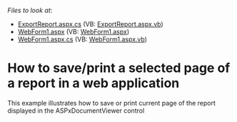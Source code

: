 <!-- default file list -->
*Files to look at*:

* [ExportReport.aspx.cs](./CS/WebApplication1/ExportReport.aspx.cs) (VB: [ExportReport.aspx.vb](./VB/WebApplication1/ExportReport.aspx.vb))
* [WebForm1.aspx](./CS/WebApplication1/WebForm1.aspx) (VB: [WebForm1.aspx](./VB/WebApplication1/WebForm1.aspx))
* [WebForm1.aspx.cs](./CS/WebApplication1/WebForm1.aspx.cs) (VB: [WebForm1.aspx.vb](./VB/WebApplication1/WebForm1.aspx.vb))
<!-- default file list end -->
# How to save/print a selected page of a report in a web application


<p>This example illustrates how to save or print current page of the report displayed in the ASPxDocumentViewer control</p>

<br/>



